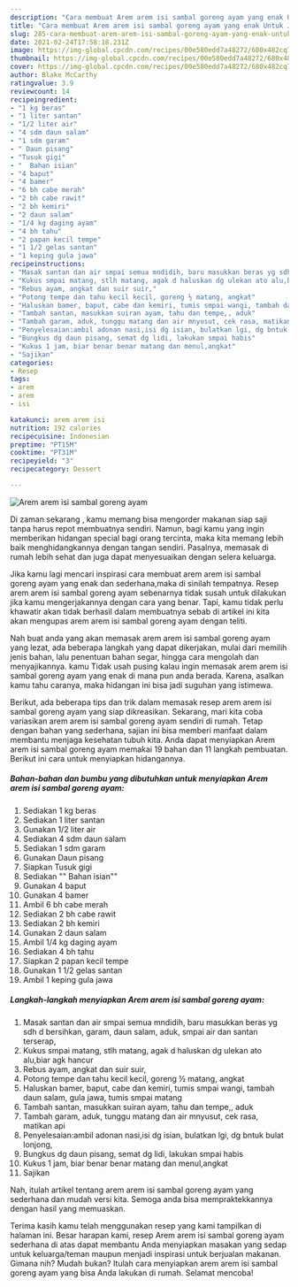 ```yaml
---
description: "Cara membuat Arem arem isi sambal goreng ayam yang enak Untuk Jualan"
title: "Cara membuat Arem arem isi sambal goreng ayam yang enak Untuk Jualan"
slug: 285-cara-membuat-arem-arem-isi-sambal-goreng-ayam-yang-enak-untuk-jualan
date: 2021-02-24T17:58:18.231Z
image: https://img-global.cpcdn.com/recipes/00e580edd7a48272/680x482cq70/arem-arem-isi-sambal-goreng-ayam-foto-resep-utama.jpg
thumbnail: https://img-global.cpcdn.com/recipes/00e580edd7a48272/680x482cq70/arem-arem-isi-sambal-goreng-ayam-foto-resep-utama.jpg
cover: https://img-global.cpcdn.com/recipes/00e580edd7a48272/680x482cq70/arem-arem-isi-sambal-goreng-ayam-foto-resep-utama.jpg
author: Blake McCarthy
ratingvalue: 3.9
reviewcount: 14
recipeingredient:
- "1 kg beras"
- "1 liter santan"
- "1/2 liter air"
- "4 sdm daun salam"
- "1 sdm garam"
- " Daun pisang"
- "Tusuk gigi"
- "  Bahan isian"
- "4 baput"
- "4 bamer"
- "6 bh cabe merah"
- "2 bh cabe rawit"
- "2 bh kemiri"
- "2 daun salam"
- "1/4 kg daging ayam"
- "4 bh tahu"
- "2 papan kecil tempe"
- "1 1/2 gelas santan"
- "1 keping gula jawa"
recipeinstructions:
- "Masak santan dan air smpai semua mndidih, baru masukkan beras yg sdh d bersihkan, garam, daun salam, aduk, smpai air dan santan terserap,"
- "Kukus smpai matang, stlh matang, agak d haluskan dg ulekan ato alu,biar agk hancur"
- "Rebus ayam, angkat dan suir suir,"
- "Potong tempe dan tahu kecil kecil, goreng ½ matang, angkat"
- "Haluskan bamer, baput, cabe dan kemiri, tumis smpai wangi, tambah daun salam, gula jawa, tumis smpai matang"
- "Tambah santan, masukkan suiran ayam, tahu dan tempe,, aduk"
- "Tambah garam, aduk, tunggu matang dan air mnyusut, cek rasa, matikan api"
- "Penyelesaian:ambil adonan nasi,isi dg isian, bulatkan lgi, dg bntuk bulat lonjong,"
- "Bungkus dg daun pisang, semat dg lidi, lakukan smpai habis"
- "Kukus 1 jam, biar benar benar matang dan menul,angkat"
- "Sajikan"
categories:
- Resep
tags:
- arem
- arem
- isi

katakunci: arem arem isi 
nutrition: 192 calories
recipecuisine: Indonesian
preptime: "PT15M"
cooktime: "PT31M"
recipeyield: "3"
recipecategory: Dessert

---
```



![Arem arem isi sambal goreng ayam](https://img-global.cpcdn.com/recipes/00e580edd7a48272/680x482cq70/arem-arem-isi-sambal-goreng-ayam-foto-resep-utama.jpg)

Di zaman  sekarang , kamu memang bisa mengorder makanan siap saji tanpa harus repot membuatnya sendiri. Namun, bagi kamu yang ingin memberikan hidangan special bagi orang tercinta, maka kita memang lebih baik menghidangkannya dengan tangan sendiri. Pasalnya, memasak di rumah lebih sehat dan juga dapat menyesuaikan dengan selera keluarga.

Jika kamu lagi mencari inspirasi cara membuat arem arem isi sambal goreng ayam yang enak dan sederhana,maka di sinilah tempatnya. Resep arem arem isi sambal goreng ayam  sebenarnya tidak susah untuk dilakukan jika kamu mengerjakannya dengan cara yang benar. Tapi, kamu tidak perlu khawatir akan tidak berhasil dalam membuatnya 
sebab di artikel ini kita akan mengupas arem arem isi sambal goreng ayam dengan teliti.  



Nah buat anda yang akan memasak arem arem isi sambal goreng ayam yang lezat, ada beberapa langkah yang dapat dikerjakan, mulai dari memilih jenis bahan, lalu penentuan bahan segar, hingga cara mengolah dan menyajikannya. kamu Tidak usah pusing kalau ingin memasak arem arem isi sambal goreng ayam yang enak di mana pun anda berada. Karena, asalkan kamu  tahu caranya, maka hidangan ini bisa jadi suguhan yang istimewa.

Berikut, ada beberapa tips dan trik dalam memasak resep arem arem isi sambal goreng ayam yang siap dikreasikan. Sekarang, mari kita coba variasikan arem arem isi sambal goreng ayam sendiri di rumah. Tetap dengan bahan yang sederhana, sajian ini bisa memberi manfaat dalam membantu menjaga kesehatan tubuh kita. Anda dapat menyiapkan Arem arem isi sambal goreng ayam memakai 19 bahan dan 11 langkah pembuatan. Berikut ini cara untuk menyiapkan hidangannya.

<!--inarticleads1-->

##### Bahan-bahan dan bumbu yang dibutuhkan untuk menyiapkan Arem arem isi sambal goreng ayam:

1. Sediakan 1 kg beras
1. Sediakan 1 liter santan
1. Gunakan 1/2 liter air
1. Sediakan 4 sdm daun salam
1. Sediakan 1 sdm garam
1. Gunakan  Daun pisang
1. Siapkan Tusuk gigi
1. Sediakan  &#34;&#34; Bahan isian&#34;&#34;
1. Gunakan 4 baput
1. Gunakan 4 bamer
1. Ambil 6 bh cabe merah
1. Sediakan 2 bh cabe rawit
1. Sediakan 2 bh kemiri
1. Gunakan 2 daun salam
1. Ambil 1/4 kg daging ayam
1. Sediakan 4 bh tahu
1. Siapkan 2 papan kecil tempe
1. Gunakan 1 1/2 gelas santan
1. Ambil 1 keping gula jawa




<!--inarticleads2-->

##### Langkah-langkah menyiapkan Arem arem isi sambal goreng ayam:

1. Masak santan dan air smpai semua mndidih, baru masukkan beras yg sdh d bersihkan, garam, daun salam, aduk, smpai air dan santan terserap,
1. Kukus smpai matang, stlh matang, agak d haluskan dg ulekan ato alu,biar agk hancur
1. Rebus ayam, angkat dan suir suir,
1. Potong tempe dan tahu kecil kecil, goreng ½ matang, angkat
1. Haluskan bamer, baput, cabe dan kemiri, tumis smpai wangi, tambah daun salam, gula jawa, tumis smpai matang
1. Tambah santan, masukkan suiran ayam, tahu dan tempe,, aduk
1. Tambah garam, aduk, tunggu matang dan air mnyusut, cek rasa, matikan api
1. Penyelesaian:ambil adonan nasi,isi dg isian, bulatkan lgi, dg bntuk bulat lonjong,
1. Bungkus dg daun pisang, semat dg lidi, lakukan smpai habis
1. Kukus 1 jam, biar benar benar matang dan menul,angkat
1. Sajikan




Nah, itulah artikel tentang  arem arem isi sambal goreng ayam  yang sederhana dan mudah versi kita. Semoga anda bisa mempraktekkannya dengan hasil yang memuaskan. 

Terima kasih kamu telah menggunakan resep yang kami tampilkan di halaman ini. Besar harapan kami, resep  Arem arem isi sambal goreng ayam sederhana di atas dapat membantu Anda menyiapkan masakan yang sedap untuk keluarga/teman maupun menjadi inspirasi untuk berjualan makanan. Gimana nih? Mudah bukan? Itulah cara menyiapkan arem arem isi sambal goreng ayam yang bisa Anda lakukan di rumah. Selamat mencoba!


